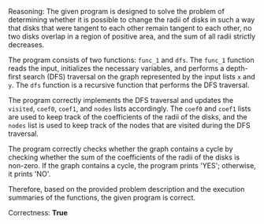 Reasoning: 
The given program is designed to solve the problem of determining whether it is possible to change the radii of disks in such a way that disks that were tangent to each other remain tangent to each other, no two disks overlap in a region of positive area, and the sum of all radii strictly decreases.

The program consists of two functions: `func_1` and `dfs`. The `func_1` function reads the input, initializes the necessary variables, and performs a depth-first search (DFS) traversal on the graph represented by the input lists `x` and `y`. The `dfs` function is a recursive function that performs the DFS traversal.

The program correctly implements the DFS traversal and updates the `visited`, `coef0`, `coef1`, and `nodes` lists accordingly. The `coef0` and `coef1` lists are used to keep track of the coefficients of the radii of the disks, and the `nodes` list is used to keep track of the nodes that are visited during the DFS traversal.

The program correctly checks whether the graph contains a cycle by checking whether the sum of the coefficients of the radii of the disks is non-zero. If the graph contains a cycle, the program prints 'YES'; otherwise, it prints 'NO'.

Therefore, based on the provided problem description and the execution summaries of the functions, the given program is correct.

Correctness: **True**